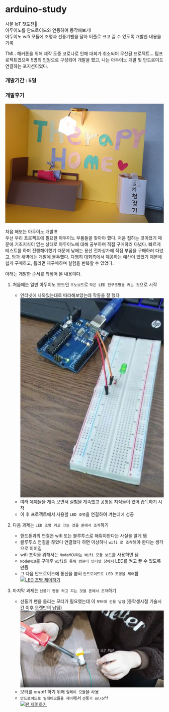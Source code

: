 # arduino-study
사물 IoT 첫도전🙌   
아두이노를 안드로이드와 연동하여 동작해보기!   
아두이노 wifi 모듈에 조명과 선풍기팬을 달아 어플로 크고 끌 수 있도록 개발한 내용을 기록   
    
TMI.. 해커톤을 위해 제작 도중 코로나로 인해 대회가 취소되어 무산된 프로젝트... 팀프로젝트였으며 5명의 인원으로 구성되어 개발을 했고, 나는 아두이노 개발 및 안드로이드 연결하는 포지션이었다.
   
### 개발기간 : 5일   
   
### 개발후기   
![프로젝트 작품](image/therapyhome.jpg)

처음 해보는 아두이노 개발!!!   
우선 우리 프로젝트에 필요한 아두이노 부품들을 찾아야 했다. 처음 접하는 것이었기 때문에 기초지식이 없는 상태로 아두이노에 대해 공부하며 직접 구매하러 다녔다. 빠르게 테스트를 하며 진행해야했기 때문에 낮에는 용산 전자상가에 직접 부품을 구매하러 다녔고, 밤과 새벽에는 개발에 몰두했다. 다행히 대회측에서 제공하는 예산이 있었기 때문에 쉽게 구매하고, 틀리면 재구매하며 실험을 반복할 수 있었다.   
   
아래는 개발한 순서를 되짚어 본 내용이다.   
   
1. 처음에는 일반 아두이노 보드인 `우노보드`로 `작은 LED 전구조명을 켜는 것`으로 시작
    - 인터넷에 나와있는대로 따라해보았는데 작동을 잘 했다
    ![전구조명 켜기](image/light.JPG)
    - 여러 예제들을 계속 보면서 실험을 계속했고 공통된 지식들이 있어 습득하기 시작
    - 이 후 프로젝트에서 사용할 `LED 조명`을 연결하여 켜는데에 성공

2. 다음 과제는 `LED 조명 켜고 끄는 것을 폰에서 조작`하기   
    - 핸드폰과의 연결은 wifi 또는 블루투스로 해줘야한다는 사실을 알게 됌   
    - 블루투스 연결을 끊었다 연결했다 하면 이상하니 `wifi 로 조작`해야 한다는 생각으로 이어짐   
    - wifi 조작을 위해서는 `NodeMCU라는 Wifi 모듈 보드`를 사용하면 됌   
    - `NodeMCU`를 구매후 `wifi를 통해 컴퓨터 인터넷 창에서` LED를 켜고 끌 수 있도록 만듬   
    - 그 다음 안드로이드에 통신을 붙혀 `안드로이드로 LED 조명을 제어`함    
[![LED 조명 제어하기](http://img.youtube.com/vi/4mKKopa4ZHY/0.jpg)](https://youtu.be/4mKKopa4ZHY) 


3. 마지막 과제는 `선풍기 팬을 켜고 끄는 것을 폰에서 조작`하기
    - 선풍기 팬을 돌리는 모터가 필요했는데 이 `모터에 선을 납땜` (중학생시절 기술시간 이후 오랜만의 납땜)
    ![프로젝트 작품](image/motor.JPG)
    - 모터를 on/off 하기 위해 `릴레이 모듈`을 사용
    - `안드로이드로 릴레이모듈을 제어`해서 `선풍기 on/off`    
[![팬 제어하기](http://img.youtube.com/vi/D44EJ_J0rOg/0.jpg)](https://youtu.be/D44EJ_J0rOg)
